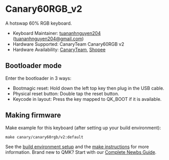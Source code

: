 # Canary60RGB_v2

A hotswap 60% RGB keyboard.

* Keyboard Maintainer: [tuananhnguyen204](https://github.com/AnthonyNguyen168) (tuananhnguyen204@gmail.com)
* Hardware Supported: CanaryTeam Canary60RGB v2
* Hardware Availability: [CanaryTeam](https://www.facebook.com/CanaryTeam/), [Shopee](https://shopee.vn/search?keyword=canary60rgb)

## Bootloader mode

Enter the bootloader in 3 ways:

* Bootmagic reset: Hold down the left top key then plug in the USB cable.
* Physical reset button: Double tap the reset button.
* Keycode in layout: Press the key mapped to QK_BOOT if it is available.

## Making firmware

Make example for this keyboard (after setting up your build environment):

    make canary/canary60rgb/v2:default

See the [build environment setup](https://docs.qmk.fm/#/getting_started_build_tools) and the [make instructions](https://docs.qmk.fm/#/getting_started_make_guide) for more information. Brand new to QMK? Start with our [Complete Newbs Guide](https://docs.qmk.fm/#/newbs).
